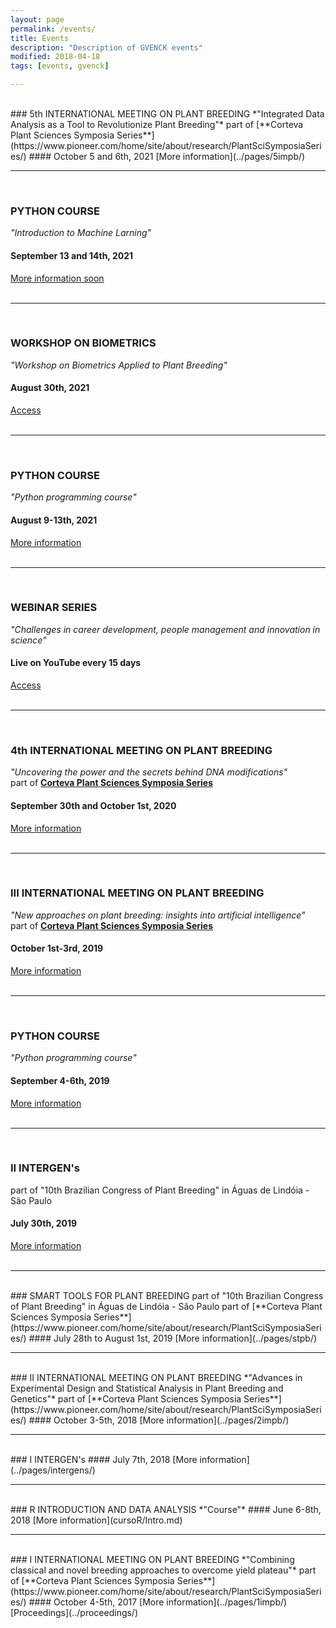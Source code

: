 ```yaml
---
layout: page
permalink: /events/
title: Events
description: "Description of GVENCK events"
modified: 2018-04-18
tags: [events, gvenck]

---
```


<br>
### 5th INTERNATIONAL MEETING ON PLANT BREEDING
*"Integrated Data Analysis as a Tool to Revolutionize Plant Breeding"*  
part of [**Corteva Plant Sciences Symposia Series**](https://www.pioneer.com/home/site/about/research/PlantSciSymposiaSeries/)  
#### October 5 and 6th, 2021
[More information](../pages/5impb/)  
<br>

<center><hr></center>

<br>

### PYTHON COURSE
*"Introduction to Machine Larning"*  
#### September 13 and 14th, 2021
[More information soon]()  
<br>

<center><hr></center>

<br>

### WORKSHOP ON BIOMETRICS
*"Workshop on Biometrics Applied to Plant Breeding"*  
#### August 30th, 2021
[Access]( https://lnkd.in/dj5KvQQP)  
<br>

<center><hr></center>

<br>

### PYTHON COURSE
*"Python programming course"*  
#### August 9-13th, 2021
[More information](https://fealq.org.br/eventos/introducao-a-programacao-em-python/)  
<br>

<center><hr></center>

<br>

### WEBINAR SERIES
*"Challenges in career development, people management and innovation in science"*  
#### Live on YouTube every 15 days
[Access](https://www.youtube.com/channel/UCtktI38h0tEL6u8ryPoncnQ)  
<br>

<center><hr></center>

<br>

### 4th INTERNATIONAL MEETING ON PLANT BREEDING
*"Uncovering the power and the secrets behind DNA modifications"*  
part of [**Corteva Plant Sciences Symposia Series**](https://www.pioneer.com/home/site/about/research/PlantSciSymposiaSeries/)  
#### September 30th and October 1st, 2020
[More information](../pages/4impb/)  
<br>

<center><hr></center>

<br>

### III INTERNATIONAL MEETING ON PLANT BREEDING
*"New approaches on plant breeding: insights into artificial intelligence"*  
part of [**Corteva Plant Sciences Symposia Series**](https://www.pioneer.com/home/site/about/research/PlantSciSymposiaSeries/)  
#### October 1st-3rd, 2019
[More information](../pages/3impb/)  
<br>

<center><hr></center>

<br>

### PYTHON COURSE
*"Python programming course"*  
#### September 4-6th, 2019
[More information](../pages/curso-python/)  
<br>

<center><hr></center>

<br>

### II INTERGEN's
part of "10th Brazilian Congress of Plant Breeding" in Águas de Lindóia - São Paulo  
#### July 30th, 2019
[More information](../pages/intergens2/)  
<br>

<center><hr></center>

<br>
### SMART TOOLS FOR PLANT BREEDING
part of "10th Brazilian Congress of Plant Breeding" in Águas de Lindóia - São Paulo  
part of [**Corteva Plant Sciences Symposia Series**](https://www.pioneer.com/home/site/about/research/PlantSciSymposiaSeries/)  
#### July 28th to August 1st, 2019
[More information](../pages/stpb/)  
<br>

<center><hr></center>

<br>
### II INTERNATIONAL MEETING ON PLANT BREEDING
*"Advances in Experimental Design and Statistical Analysis in Plant Breeding and Genetics"*  
part of [**Corteva Plant Sciences Symposia Series**](https://www.pioneer.com/home/site/about/research/PlantSciSymposiaSeries/)  
#### October 3-5th, 2018
[More information](../pages/2impb/)  
<br>

<center><hr></center>

<br>
### I INTERGEN's
#### July 7th, 2018
[More information](../pages/intergens/)  
<br>

<center><hr></center>

<br>
### R INTRODUCTION AND DATA ANALYSIS 
*"Course"*
#### June 6-8th, 2018
[More information](cursoR/Intro.md)
<br>

<center><hr></center>

<br>
### I INTERNATIONAL MEETING ON PLANT BREEDING
*"Combining classical and novel breeding approaches to overcome yield plateau"*  
part of [**Corteva Plant Sciences Symposia Series**](https://www.pioneer.com/home/site/about/research/PlantSciSymposiaSeries/)  
#### October 4-5th, 2017
[More information](../pages/1impb/)  
[Proceedings](../proceedings/)  

